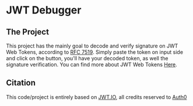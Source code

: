# JWT Debugger

## The Project

This project has the mainly goal to decode and verify signature on JWT Web Tokens, according to [RFC 7519](https://tools.ietf.org/html/rfc7519). Simply paste the token on input side and click on the button, you'll have your decoded token, as well the signature verification. You can find more about JWT Web Tokens [Here](https://en.wikipedia.org/wiki/JSON_Web_Token).

## Citation

This code/project is entirely based on [JWT.IO](https://jwt.io/), all credits reserved to [Auth0](https://auth0.com/)